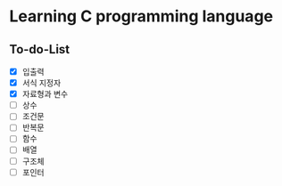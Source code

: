# Learning C programming language

## To-do-List

- [x]  입출력
- [x]  서식 지정자
- [x]  자료형과 변수
- [ ]  상수
- [ ]  조건문
- [ ]  반복문
- [ ]  함수
- [ ]  배열
- [ ]  구조체
- [ ]  포인터